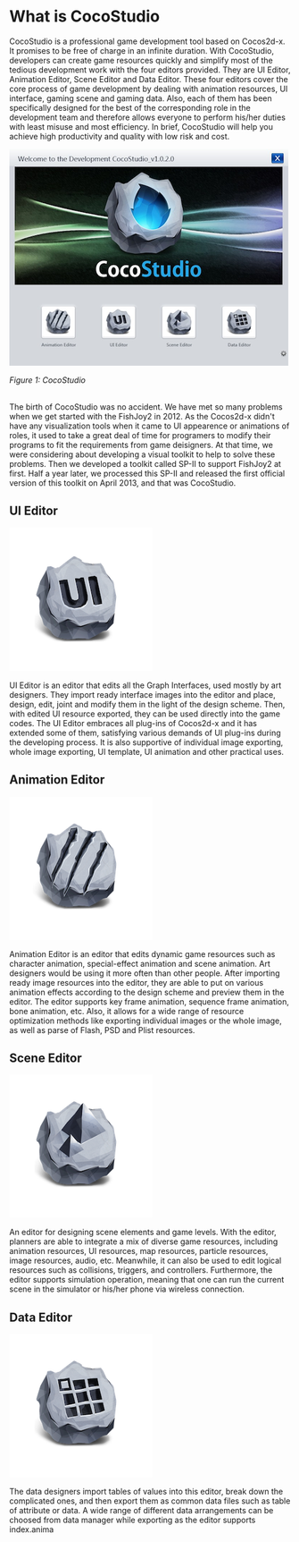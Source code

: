 # What is CocoStudio

CocoStudio is a professional game development  tool based on Cocos2d-x. It promises to be free of charge in an infinite duration. With CocoStudio, developers can create game resources quickly and simplify most of the tedious development work with the four editors provided. They are UI Editor, Animation Editor, Scene Editor and Data Editor. These four editors cover the core process of game development by dealing with animation resources, UI interface, gaming scene and gaming data. Also, each of them has been specifically designed for the best of the corresponding role in the development team and therefore allows everyone to perform his/her duties with least misuse and most efficiency. In brief, CocoStudio will help you achieve high productivity and quality with low risk and cost.


![CocoStudio Launcher](cocostudio-launch.png)

*Figure 1: CocoStudio*<br></br>

The birth of CocoStudio was no accident. We have met so many problems when we get started with the FishJoy2 in 2012. As the Cocos2d-x didn't have any visualization tools when it came to UI appearence or animations of roles, it used to take a great deal of time for programers to modify their programs to fit the requirements from game deisigners. At that time, we were considering about developing a visual toolkit to help to solve these problems. Then we developed a toolkit called SP-II to support FishJoy2 at first. Half a year later, we processed this SP-II and released the first official version of this toolkit on April 2013, and that was CocoStudio.

## UI Editor

![](icon-ui.png)

UI Editor is an editor that edits all the Graph Interfaces, used mostly by art designers. They import ready interface images into the editor and place, design, edit, joint and modify them in the light of the design scheme. Then, with edited UI resource exported, they can be used directly into the game codes. The UI Editor embraces all plug-ins of Cocos2d-x and it has extended some of them, satisfying various demands of UI plug-ins during the developing process. It is also supportive of individual image exporting, whole image exporting, UI template, UI animation and other practical uses.

## Animation Editor

![](icon-animation.png)

Animation Editor is an editor that edits dynamic game resources such as character animation, special-effect animation and scene animation. Art designers would be using it more often than other people. After importing ready image resources into the editor, they are able to put on various animation effects according to the design scheme and preview them in the editor. The editor supports key frame animation, sequence frame animation, bone animation, etc. Also, it allows for a wide range of resource optimization methods like exporting individual images or the whole image, as well as parse of Flash, PSD and Plist resources.

## Scene Editor

![](icon-scene.png)

An editor for designing scene elements and game levels. With the editor, planners are able to integrate a mix of diverse game resources, including animation resources, UI resources, map resources, particle resources, image resources, audio, etc. Meanwhile, it can also be used to edit logical resources such as collisions, triggers, and controllers. Furthermore, the editor supports simulation operation, meaning that one can run the current scene in the simulator or his/her phone via wireless connection.

## Data Editor

![](icon-data.png)

The data designers import tables of values into this editor, break down the complicated ones, and then export them as common data files such as table of attribute or data. A wide range of different data arrangements can be choosed from data manager while exporting as the editor supports index.anima